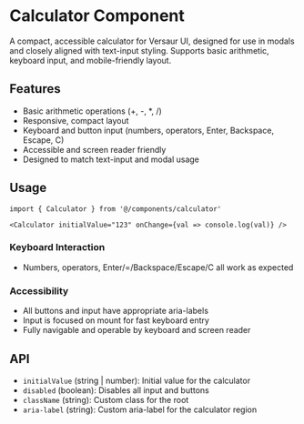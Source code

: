 # Calculator Component

A compact, accessible calculator for Versaur UI, designed for use in modals and closely aligned with text-input styling. Supports basic arithmetic, keyboard input, and mobile-friendly layout.

## Features
- Basic arithmetic operations (+, -, *, /)
- Responsive, compact layout
- Keyboard and button input (numbers, operators, Enter, Backspace, Escape, C)
- Accessible and screen reader friendly
- Designed to match text-input and modal usage

## Usage
```tsx
import { Calculator } from '@/components/calculator'

<Calculator initialValue="123" onChange={val => console.log(val)} />
```

### Keyboard Interaction
- Numbers, operators, Enter/=/Backspace/Escape/C all work as expected

### Accessibility
- All buttons and input have appropriate aria-labels
- Input is focused on mount for fast keyboard entry
- Fully navigable and operable by keyboard and screen reader

## API
- `initialValue` (string | number): Initial value for the calculator
- `disabled` (boolean): Disables all input and buttons
- `className` (string): Custom class for the root
- `aria-label` (string): Custom aria-label for the calculator region
